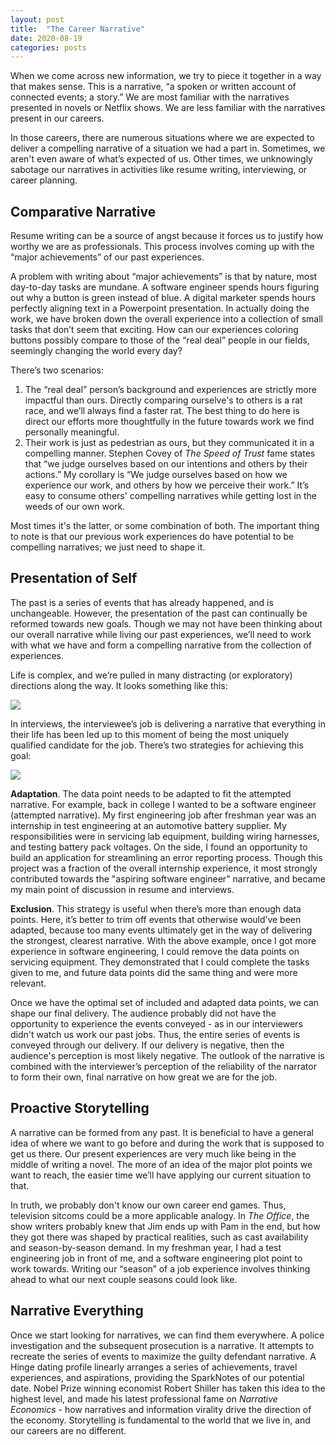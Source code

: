 ```yaml
---
layout: post
title:  "The Career Narrative"
date: 2020-08-19
categories: posts
---
```

When we come across new information, we try to piece it together in a way that makes sense. This is a narrative, “a spoken or written account of connected events; a story.” We are most familiar with the narratives presented in novels or Netflix shows. We are less familiar with the narratives present in our careers.

In those careers, there are numerous situations where we are expected to deliver a compelling narrative of a situation we had a part in. Sometimes, we aren't even aware of what’s expected of us. Other times, we unknowingly sabotage our narratives in activities like resume writing, interviewing, or career planning.

## Comparative Narrative
Resume writing can be a source of angst because it forces us to justify how worthy we are as professionals. This process involves coming up with the “major achievements” of our past experiences.

A problem with writing about “major achievements” is that by nature, most day-to-day tasks are mundane. A software engineer spends hours figuring out why a button is green instead of blue. A digital marketer spends hours perfectly aligning text in a Powerpoint presentation. In actually doing the work, we have broken down the overall experience into a collection of small tasks that don’t seem that exciting. How can our experiences coloring buttons possibly compare to those of the “real deal” people in our fields, seemingly changing the world every day?

There’s two scenarios:
1. The “real deal” person’s background and experiences are strictly more impactful than ours. Directly comparing ourselve's to others is a rat race, and we’ll always find a faster rat. The best thing to do here is direct our efforts more thoughtfully in the future towards work we find personally meaningful.
2. Their work is just as pedestrian as ours, but they communicated it in a compelling manner. Stephen Covey of *The Speed of Trust* fame states that “we judge ourselves based on our intentions and others by their actions.” My corollary is “We judge ourselves based on how we experience our work, and others by how we perceive their work.” It’s easy to consume others' compelling narratives while getting lost in the weeds of our own work.

Most times it's the latter, or some combination of both. The important thing to note is that our previous work experiences do have potential to be compelling narratives; we just need to shape it.

## Presentation of Self
The past is a series of events that has already happened, and is unchangeable. However, the presentation of the past can continually be reformed towards new goals. Though we may not have been thinking about our overall narrative while living our past experiences, we’ll need to work with what we have and form a compelling narrative from the collection of experiences.

Life is complex, and we’re pulled in many distracting (or exploratory) directions along the way. It looks something like this:

<img src="{{site.url}}/assets/img/career-narrative-event.png" style="display: block; margin: auto;" />

In interviews, the interviewee’s job is delivering a narrative that everything in their life has been led up to this moment of being the most uniquely qualified candidate for the job. There’s two strategies for achieving this goal:

<img src="{{site.url}}/assets/img/career-narrative-adapt.png" style="display: block; margin: auto;" />

**Adaptation**. The data point needs to be adapted to fit the attempted narrative. For example, back in college I wanted to be a software engineer (attempted narrative). My first engineering job after freshman year was an internship in test engineering at an automotive battery supplier. My responsibilities were in servicing lab equipment, building wiring harnesses, and testing battery pack voltages. On the side, I found an opportunity to build an application for streamlining an error reporting process. Though this project was a fraction of the overall internship experience, it most strongly contributed towards the "aspiring software engineer" narrative, and became my main point of discussion in resume and interviews.

**Exclusion**. This strategy is useful when there’s more than enough data points. Here, it’s better to trim off events that otherwise would’ve been adapted, because too many events ultimately get in the way of delivering the strongest, clearest narrative. With the above example, once I got more experience in software engineering, I could remove the data points on servicing equipment. They demonstrated that I could complete the tasks given to me, and future data points did the same thing and were more relevant.

Once we have the optimal set of included and adapted data points, we can shape our final delivery. The audience probably did not have the opportunity to experience the events conveyed - as in our interviewers didn't watch us work our past jobs. Thus, the entire series of events is conveyed through our delivery. If our delivery is negative, then the audience's perception is most likely negative. The outlook of the narrative is combined with the interviewer’s perception of the reliability of the narrator to form their own, final narrative on how great we are for the job.

## Proactive Storytelling
A narrative can be formed from any past. It is beneficial to have a general idea of where we want to go before and during the work that is supposed to get us there. Our present experiences are very much like being in the middle of writing a novel. The more of an idea of the major plot points we want to reach, the easier time we’ll have applying our current situation to that.

In truth, we probably don't know our own career end games. Thus, television sitcoms could be a more applicable analogy. In *The Office*, the show writers probably knew that Jim ends up with Pam in the end, but how they got there was shaped by practical realities, such as cast availability and season-by-season demand. In my freshman year, I had a test engineering job in front of me, and a software engineering plot point to work towards. Writing our “season” of a job experience involves thinking ahead to what our next couple seasons could look like.

## Narrative Everything
Once we start looking for narratives, we can find them everywhere. A police investigation and the subsequent prosecution is a narrative. It attempts to recreate the series of events to maximize the guilty defendant narrative. A Hinge dating profile linearly arranges a series of achievements, travel experiences, and aspirations, providing the SparkNotes of our potential date. Nobel Prize winning economist Robert Shiller has taken this idea to the highest level, and made his latest professional fame on *Narrative Economics* - how narratives and information virality drive the direction of the economy. Storytelling is fundamental to the world that we live in, and our careers are no different.
